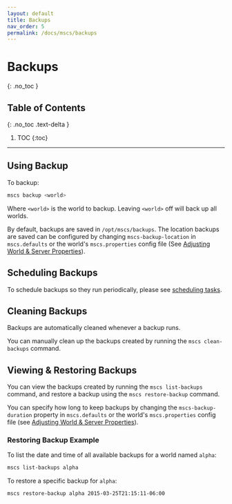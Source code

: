 ```yaml
---
layout: default
title: Backups
nav_order: 5
permalink: /docs/mscs/backups
---
```


# Backups
{: .no_toc }

## Table of Contents
{: .no_toc .text-delta }

1. TOC
{:toc}

---

## Using Backup

To backup:

```bash
mscs backup <world>
```

Where `<world>` is the world to backup. Leaving `<world>` off will back up all worlds.

By default, backups are saved in `/opt/mscs/backups`. The location backups are saved can be configured by changing
`mscs-backup-location` in `mscs.defaults` or the world's `mscs.properties` config file
(See [Adjusting World & Server Properties](adjusting-world-server-properties)).

## Scheduling Backups

To schedule backups so they run periodically, please see [scheduling tasks](scheduling-tasks).

## Cleaning Backups

Backups are automatically cleaned whenever a backup runs.

You can manually clean up the backups created by running the `mscs clean-backups` command.

## Viewing & Restoring Backups

You can view the backups created by running the `mscs list-backups` command, and restore a backup using the
`mscs restore-backup` command.

You can specify how long to keep backups by changing the `mscs-backup-duration` property in `mscs.defaults` or the
world's `mscs.properties` config file (see [Adjusting World & Server Properties](adjusting-world-server-properties)).

### Restoring Backup Example

To list the date and time of all available backups for a world named `alpha`:

```bash
mscs list-backups alpha
```

To restore a specific backup for `alpha`:

```bash
mscs restore-backup alpha 2015-03-25T21:15:11-06:00
```
